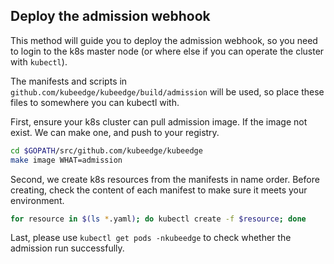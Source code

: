 ##  Deploy the admission webhook

This method will guide you to deploy the admission webhook,
so you need to login to the k8s master node (or where else if you can
operate the cluster with `kubectl`).

The manifests and scripts in `github.com/kubeedge/kubeedge/build/admission`
will be used, so place these files to somewhere you can kubectl with.

First, ensure your k8s cluster can pull admission image. If the
image not exist. We can make one, and push to your registry.

```bash
cd $GOPATH/src/github.com/kubeedge/kubeedge
make image WHAT=admission
```

Second, we create k8s resources from the manifests in name order. Before
creating, check the content of each manifest to make sure it meets your
environment.

```bash
for resource in $(ls *.yaml); do kubectl create -f $resource; done
```

Last, please use `kubectl get pods -nkubeedge` to check whether the admission run successfully.